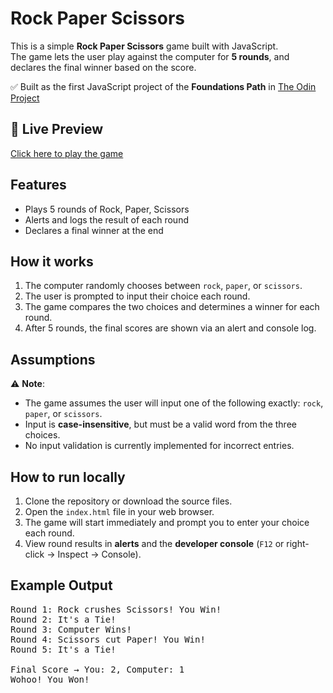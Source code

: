# Rock Paper Scissors

This is a simple **Rock Paper Scissors** game built with JavaScript.  
The game lets the user play against the computer for **5 rounds**, and declares the final winner based on the score.

✅ Built as the first JavaScript project of the **Foundations Path** in [The Odin Project](https://www.theodinproject.com/lessons/foundations-rock-paper-scissors)

## 🔗 Live Preview

[Click here to play the game](https://rj23lolwa.github.io/Rock-Paper-Scissors/)

## Features

- Plays 5 rounds of Rock, Paper, Scissors
- Alerts and logs the result of each round
- Declares a final winner at the end

## How it works

1. The computer randomly chooses between `rock`, `paper`, or `scissors`.
2. The user is prompted to input their choice each round.
3. The game compares the two choices and determines a winner for each round.
4. After 5 rounds, the final scores are shown via an alert and console log.

## Assumptions

⚠️ **Note**:  
- The game assumes the user will input one of the following exactly: `rock`, `paper`, or `scissors`.  
- Input is **case-insensitive**, but must be a valid word from the three choices.
- No input validation is currently implemented for incorrect entries.

## How to run locally

1. Clone the repository or download the source files.
2. Open the `index.html` file in your web browser.
3. The game will start immediately and prompt you to enter your choice each round.
4. View round results in **alerts** and the **developer console** (`F12` or right-click → Inspect → Console).

## Example Output

<pre>
Round 1: Rock crushes Scissors! You Win!
Round 2: It's a Tie!
Round 3: Computer Wins!
Round 4: Scissors cut Paper! You Win!
Round 5: It's a Tie!

Final Score → You: 2, Computer: 1  
Wohoo! You Won!
</pre>

